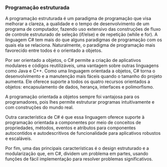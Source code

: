 ### Programação estruturada

A programação estruturada é um paradigma de programação que visa melhorar a clareza, a qualidade e o tempo de desenvolvimento de um programa de computador, fazendo uso extensivo das construções de fluxo de controle estruturado de seleção (if/else) e de repetição (while e for). A linguagem C# tem mais do que alguns paradigmas de programação com os quais ela se relaciona. Naturalmente, o paradigma de programação mais favorecido entre todos é o orientado a objetos.

Por ser orientado a objetos, o C# permite a criação de aplicativos modulares e códigos reutilizáveis, uma vantagem sobre outras linguagens como Java e C++. Como uma linguagem orientada a objetos, C# torna o desenvolvimento e a manutenção mais fáceis quando o tamanho do projeto aumenta. Ele oferece suporte a todos os quatro recursos orientados a objetos: encapsulamento de dados, herança, interfaces e polimorfismo. 

A programação orientada a objetos sempre foi vantajosa para os programadores, pois lhes permite estruturar programas intuitivamente e com construções do mundo real.

Outra característica de C# é que essa linguagem oferece suporte à programação orientada a componentes por meio de conceitos de propriedades, métodos, eventos e atributos para componentes autocontidos e autodescritivos de funcionalidade para aplicativos robustos e escaláveis. 

Por fim, uma das principais características é o design estruturado e a modularização que, em C#, dividem um problema em partes, usando funções de fácil implementação para resolver problemas significativos. 

